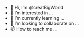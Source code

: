 - 👋 Hi, I’m @creatBigWorld
- 👀 I’m interested in ...
- 🌱 I’m currently learning ...
- 💞️ I’m looking to collaborate on ...
- 📫 How to reach me ...

<!---
creatBigWorld/creatBigWorld is a ✨ special ✨ repository because its `README.md` (this file) appears on your GitHub profile.
You can click the Preview link to take a look at your changes.
--->
